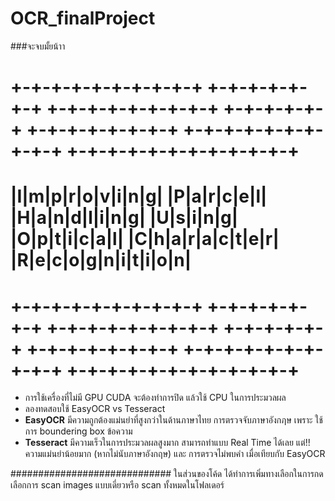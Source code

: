 # OCR_finalProject
###จะจบมั้ยน้าา

#  +-+-+-+-+-+-+-+-+-+ +-+-+-+-+-+-+ +-+-+-+-+-+-+-+-+ +-+-+-+-+-+ +-+-+-+-+-+-+-+ +-+-+-+-+-+-+-+-+-+ +-+-+-+-+-+-+-+-+-+-+-+
#  |I|m|p|r|o|v|i|n|g| |P|a|r|c|e|l| |H|a|n|d|l|i|n|g| |U|s|i|n|g| |O|p|t|i|c|a|l| |C|h|a|r|a|c|t|e|r| |R|e|c|o|g|n|i|t|i|o|n|
#  +-+-+-+-+-+-+-+-+-+ +-+-+-+-+-+-+ +-+-+-+-+-+-+-+-+ +-+-+-+-+-+ +-+-+-+-+-+-+-+ +-+-+-+-+-+-+-+-+-+ +-+-+-+-+-+-+-+-+-+-+-+

- การใช้เครื่องที่ไม่มี GPU CUDA จะต้องทำการปิด แล้วใช้ CPU ในการประมวลผล
- ลองทดสอบใช้ EasyOCR vs Tesseract
- **EasyOCR**  มีความถูกต้องแม่นยำที่สูงกว่าในด้านภาษาไทย การตรวจจับภาษาอังกฦษ เพราะ ใช้การ boundering box ข้อความ
- **Tesseract** มีความเร็วในการประมวลผลสูงมาก สามารถทำแบบ Real Time ได้เลย แต่!! ความแม่นยำน้อยมาก (หากไม่นับภาษาอังกฤษ) และ การตรวจไม่พบคำ เมื่อเทียบกับ EasyOCR

#############################
ในส่วนของโค้ด ได้ทำการเพิ่มทางเลือกในการกดเลือกการ scan images แบบเดี่ยวหรือ scan ทั้งหมดในโฟลเดอร์
